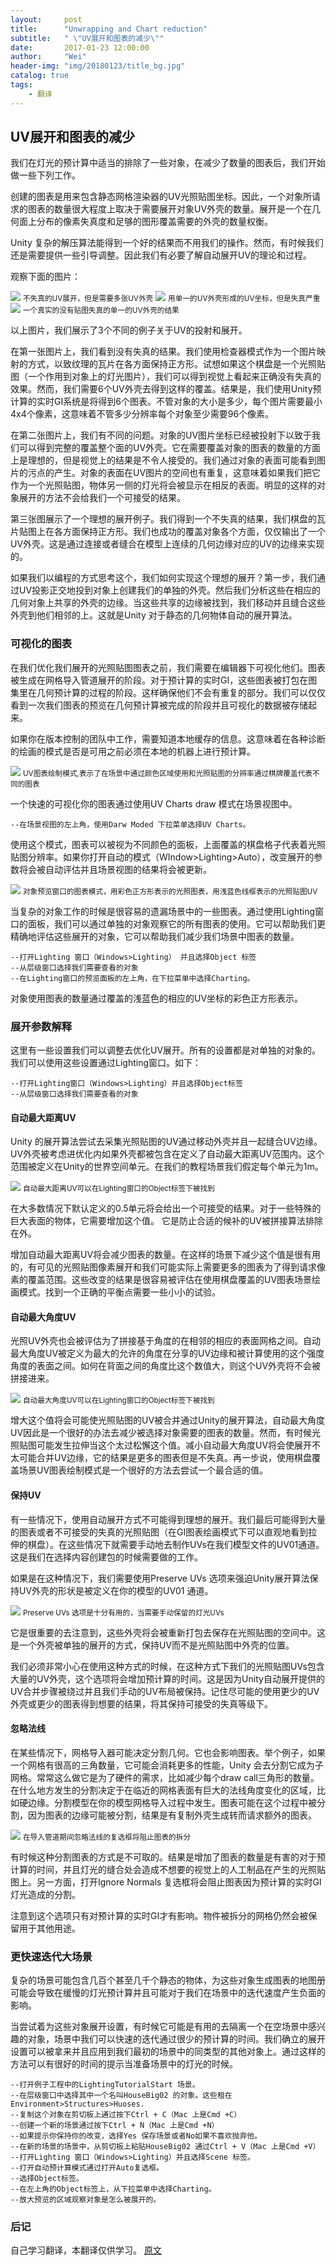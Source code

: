 ```yaml
---
layout:     post
title:      "Unwrapping and Chart reduction"
subtitle:   " \"UV展开和图表的减少\""
date:       2017-01-23 12:00:00
author:     "Wei"
header-img: "img/20180123/title_bg.jpg"
catalog: true
tags:
    - 翻译
---
```



## UV展开和图表的减少
我们在灯光的预计算中适当的排除了一些对象，在减少了数量的图表后，我们开始做一些下列工作。

创建的图表是用来包含静态网格渲染器的UV光照贴图坐标。因此，一个对象所请求的图表的数量很大程度上取决于需要展开对象UV外壳的数量。展开是一个在几何面上分布的像素失真度和足够的图形覆盖需要的外壳的数量权衡。

Unity 复杂的解压算法能得到一个好的结果而不用我们的操作。然而，有时候我们还是需要提供一些引导调整。因此我们有必要了解自动展开UV的理论和过程。

观察下面的图片：

<img class="shadow" src="/img/20180123/Unwrapping_and_Chart_reduction1.png" />
<small class="img-hint">不失真的UV展开，但是需要多张UV外壳</small>

<img class="shadow" src="/img/20180123/Unwrapping_and_Chart_reduction2.png" />
<small class="img-hint">用单一的UV外壳形成的UV坐标，但是失真严重</small>

<img class="shadow" src="/img/20180123/Unwrapping_and_Chart_reduction3.png" />
<small class="img-hint">一个真实的没有贴图失真的单一的UV外壳的结果</small>

以上图片，我们展示了3个不同的例子关于UV的投射和展开。

在第一张图片上，我们看到没有失真的结果。我们使用检查器模式作为一个图片映射的方式，以致纹理的瓦片在各方面保持正方形。试想如果这个棋盘是一个光照贴图（一个作用到对象上的灯光图片），我们可以得到视觉上看起来正确没有失真的效果。然而，我们需要6个UV外壳去得到这样的覆盖。结果是，我们使用Unity预计算的实时GI系统是将得到6个图表。不管对象的大小是多少，每个图片需要最小4x4个像素，这意味着不管多少分辨率每个对象至少需要96个像素。

在第二张图片上，我们有不同的问题。对象的UV图片坐标已经被投射下以致于我们可以得到完整的覆盖整个面的UV外壳。它在需要覆盖对象的图表的数量的方面上是理想的，但是视觉上的结果是不令人接受的。我们通过对象的表面可能看到图片的污点的产生。对象的表面在UV图片的空间也有重复，这意味着如果我们把它作为一个光照贴图，物体另一侧的灯光将会被显示在相反的表面。明显的这样的对象展开的方法不会给我们一个可接受的结果。

第三张图展示了一个理想的展开例子。我们得到一个不失真的结果，我们棋盘的瓦片贴图上在各方面保持正方形。我们也成功的覆盖对象各个方面，仅仅输出了一个UV外壳。这是通过连接或者缝合在模型上连续的几何边缘对应的UV的边缘来实现的。

如果我们以编程的方式思考这个，我们如何实现这个理想的展开？第一步，我们通过UV投影正交地投到对象上创建我们的单独的外壳。然后我们分析这些在相应的几何对象上共享的外壳的边缘。当这些共享的边缘被找到，我们移动并且缝合这些外壳到他们相邻的上。这就是Unity 对于静态的几何物体自动的展开算法。

### 可视化的图表

在我们优化我们展开的光照贴图图表之前，我们需要在编辑器下可视化他们。图表被生成在网格导入管道展开的阶段。对于预计算的实时GI，这些图表被打包在图集里在几何预计算的过程的阶段。这样确保他们不会有重复的部分。我们可以仅仅看到一次我们图表的预览在几何预计算被完成的阶段并且可视化的数据被存储起来。

如果你在版本控制的团队中工作，需要知道本地缓存的信息。这意味着在各种诊断的绘画的模式是否是可用之前必须在本地的机器上进行预计算。

<img class="shadow" src="/img/20180123/Unwrapping_and_Chart_reduction4.png" />
<small class="img-hint">UV图表绘制模式,表示了在场景中通过颜色区域使用和光照贴图的分辨率通过棋牌覆盖代表不同的图表</small>

一个快速的可视化你的图表通过使用UV Charts draw 模式在场景视图中。

    --在场景视图的左上角，使用Darw Moded 下拉菜单选择UV Charts。

使用这个模式，图表可以被视为不同颜色的面板，上面覆盖的棋盘格子代表着光照贴图分辨率。如果你打开自动的模式（WIndow>Lighting>Auto），改变展开的参数将会被自动评估并且场景视图的结果将会被更新。

<img class="shadow" src="/img/20180123/Unwrapping_and_Chart_reduction5.png" />
<small class="img-hint">对象预览窗口的图表模式，用彩色正方形表示的光照图表，用浅蓝色线框表示的光照贴图UV</small>

当复杂的对象工作的时候是很容易的遗漏场景中的一些图表。通过使用Lighting窗口的面板，我们可以通过单独的对象观察它的所有图表的使用。它可以帮助我们更精确地评估这些展开的对象，它可以帮助我们减少我们场景中图表的数量。

    --打开Lighting 窗口（Windows>Lighting） 并且选择Object 标签
    --从层级窗口选择我们需要查看的对象
    --在Lighting窗口的预览面板的左上角，在下拉菜单中选择Charting。

对象使用图表的数量通过覆盖的浅蓝色的相应的UV坐标的彩色正方形表示。



### 展开参数解释

这里有一些设置我们可以调整去优化UV展开。所有的设置都是对单独的对象的。我们可以使用这些设置通过Lighting窗口。如下：

    --打开Lighting窗口（Windows>Lighting）并且选择Object标签
    --从层级窗口选择我们需要查看的对象

#### 自动最大距离UV

Unity 的展开算法尝试去采集光照贴图的UV通过移动外壳并且一起缝合UV边缘。UV外壳被考虑进优化内如果外壳都被包含在定义了自动最大距离UV范围内。这个范围被定义在Unity的世界空间单元。在我们的教程场景我们假定每个单元为1m。

<img class="shadow" src="/img/20180123/Unwrapping_and_Chart_reduction6.png" />
<small class="img-hint">自动最大距离UV可以在Lighting窗口的Object标签下被找到</small>

在大多数情况下默认定义的0.5单元将会给出一个可接受的结果。对于一些特殊的巨大表面的物体，它需要增加这个值。 它是防止合适的候补的UV被拼接算法排除在外。

增加自动最大距离UV将会减少图表的数量。在这样的场景下减少这个值是很有用的，有可见的光照贴图像素展开和我们可能实际上需要更多的图表为了得到请求像素的覆盖范围。这些改变的结果是很容易被评估在使用棋盘覆盖的UV图表场景绘画模式。找到一个正确的平衡点需要一些小小的试验。

#### 自动最大角度UV

光照UV外壳也会被评估为了拼接基于角度的在相邻的相应的表面网格之间。自动最大角度UV被定义为最大的允许的角度在分享的UV边缘和被计算使用的这个强度角度的表面之间。如何在背面之间的角度比这个数值大，则这个UV外壳将不会被拼接进来。

<img class="shadow" src="/img/20180123/Unwrapping_and_Chart_reduction7.png" />
<small class="img-hint">自动最大角度UV可以在Lighting窗口的Object标签下被找到</small>

增大这个值将会可能使光照贴图的UV被合并通过Unity的展开算法，自动最大角度UV因此是一个很好的办法去减少被选择对象需要的图表的数量。然而，有时候光照贴图可能发生拉伸当这个太过松懈这个值。减小自动最大角度UV将会使展开不太可能合并UV边缘，它的结果是更多的图表但是不失真。再一步说，使用棋盘覆盖场景UV图表绘制模式是一个很好的方法去尝试一个最合适的值。

#### 保持UV

 有一些情况下，使用自动展开方式不可能得到理想的展开。我们最后可能得到大量的图表或者不可接受的失真的光照贴图（在GI图表绘画模式下可以直观地看到拉伸的棋盘）。在这些情况下就需要手动地去制作UVs在我们模型文件的UV01通道。这是我们在选择内容创建包的时候需要做的工作。

如果是在这种情况下，我们需要使用Preserve UVs 选项来强迫Unity展开算法保持UV外壳的形状是被定义在你的模型的UV01 通道。

<img class="shadow" src="/img/20180123/Unwrapping_and_Chart_reduction8.png" />
<small class="img-hint">Preserve UVs 选项是十分有用的，当需要手动保留的灯光UVs </small>

它是很重要的去注意到，这些外壳将会被重新打包去保存在光照贴图的空间中。这是一个外壳被单独的展开的方式，保持UV而不是光照贴图中外壳的位置。

我们必须非常小心在使用这种方式的时候，在这种方式下我们的光照贴图UVs包含大量的UV外壳，这个选项将会增加预计算的时间。这是因为Unity自动展开提供的UV合并步骤被绕过并且我们手动的UV布局被保持。记住尽可能的使用更少的UV外壳或更少的图表得到想要的结果，将其保持可接受的失真等级下。

#### 忽略法线

在某些情况下，网格导入器可能决定分割几何。它也会影响图表。举个例子，如果一个网格有很高的三角数量，它可能会消耗更多的性能，Unity 会去分割它成为子网格。常常这么做它是为了硬件的需求，比如减少每个draw call三角形的数量。在什么地方发生的分割决定于在临近的网格表面有巨大的法线角度变化的区域，比如硬边缘。分割模型在你的模型网格导入过程中发生。图表可能在这个过程中被分割，因为图表的边缘可能被分割，结果是有复制外壳生成转而请求额外的图表。

<img class="shadow" src="/img/20180123/Unwrapping_and_Chart_reduction9.png" />
<small class="img-hint"> 在导入管道期间忽略法线的复选框将阻止图表的拆分 </small>

有时候这种分割图表的方式是不可取的。结果是增加了图表的数量是有害的对于预计算的时间，并且灯光的缝合处会造成不想要的视觉上的人工制品在产生的光照贴图上。另一方面，打开Ignore Normals 复选框将会阻止图表因为预计算的实时GI灯光造成的分割。

注意到这个选项只有对预计算的实时GI才有影响。物件被拆分的网格仍然会被保留用于其他用途。

### 更快速迭代大场景

复杂的场景可能包含几百个甚至几千个静态的物体，为这些对象生成图表的地图册可能会导致在缓慢的灯光预计算并且可能对于我们在场景中的迭代速度产生负面的影响。

当尝试着为这些对象展开设置，有时候它可能是有用的去隔离一个在空场景中感兴趣的对象，场景中我们可以快速的迭代通过很少的预计算的时间。我们确立的展开设置可以被拿来并且应用到我们最初的场景中的同类型的其他对象上。通过这样的方法可以有很好的时间的提示当准备场景中的灯光的时候。

    --打开例子工程中的LightingTutorialStart 场景。
    --在层级窗口中选择其中一个名叫HouseBig02 的对象。这些租在Environment>Structures>Huoses.
    --复制这个对象在剪切板上通过按下Ctrl + C（Mac 上是Cmd +C）
    --创建一个新的场景通过按下Ctrl + N（Mac 上是Cmd +N）
    --如果提示你保持你的改变，选择Yes 保存场景或者No如果不喜欢抛弃他。
    --在新的场景的场景中，从剪切板上粘贴HouseBig02 通过Ctrl + V（Mac 上是Cmd +V）
    --打开Lighting 窗口（Windows>Lighting）并且选择Scene 标签。
    --打开自动预计算模式通过打开Auto复选框。
    --选择Object标签。
    --在左上角的Object标签上，从下拉菜单中选择Charting。
    --放大预览的区域观察对象是怎么被展开的。

### 后记
自己学习翻译，本翻译仅供学习。
[原文](https://unity3d.com/cn/learn/tutorials/topics/graphics/unwrapping-and-chart-reduction?playlist=17102)